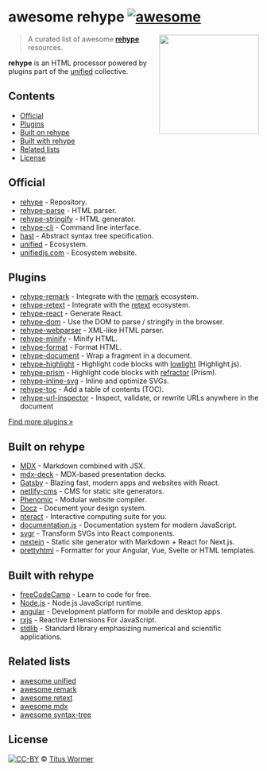 <!--lint disable no-html maximum-line-length-->

# awesome rehype [![awesome][awesome-badge]][awesome]

[<img src="https://raw.githubusercontent.com/rehypejs/rehype/90b8f34/logo.svg?sanitize=true" align="right" alt width="200">](https://github.com/rehypejs/rehype)

> A curated list of awesome [**rehype**][rehype] resources.

**rehype** is an HTML processor powered by plugins part of the [unified][]
collective.

## Contents

* [Official](#official)
* [Plugins](#plugins)
* [Built on rehype](#built-on-rehype)
* [Built with rehype](#built-with-rehype)
* [Related lists](#related-lists)
* [License](#license)

## Official

* [rehype](https://github.com/rehypejs/rehype) - Repository.
* [rehype-parse](https://github.com/rehypejs/rehype/tree/master/packages/rehype-parse) - HTML parser.
* [rehype-stringify](https://github.com/rehypejs/rehype/tree/master/packages/rehype-stringify) - HTML generator.
* [rehype-cli](https://github.com/rehypejs/rehype/tree/master/packages/rehype-cli) - Command line interface.
* [hast](https://github.com/syntax-tree/hast) - Abstract syntax tree specification.
* [unified](https://github.com/unifiedjs/unified) - Ecosystem.
* [unifiedjs.com](https://unifiedjs.com) - Ecosystem website.

## Plugins

* [rehype-remark](https://github.com/rehypejs/rehype-remark) - Integrate with the [remark][] ecosystem.
* [rehype-retext](https://github.com/rehypejs/rehype-retext) - Integrate with the [retext][] ecosystem.
* [rehype-react](https://github.com/rhysd/rehype-react) - Generate React.
* [rehype-dom](https://github.com/kmck/rehype-dom) - Use the DOM to parse / stringify in the browser.
* [rehype-webparser](https://github.com/Prettyhtml/prettyhtml/tree/master/packages/rehype-webparser) - XML-like HTML parser.
* [rehype-minify](https://github.com/rehypejs/rehype-minify) - Minify HTML.
* [rehype-format](https://github.com/rehypejs/rehype-format) - Format HTML.
* [rehype-document](https://github.com/rehypejs/rehype-document) - Wrap a fragment in a document.
* [rehype-highlight](https://github.com/rehypejs/rehype-highlight) - Highlight code blocks with [lowlight](https://github.com/wooorm/lowlight) (Highlight.js).
* [rehype-prism](https://github.com/mapbox/rehype-prism) - Highlight code blocks with [refractor](https://github.com/wooorm/refractor) (Prism).
* [rehype-inline-svg](https://github.com/JS-DevTools/rehype-inline-svg) - Inline and optimize SVGs.
* [rehype-toc](https://github.com/JS-DevTools/rehype-toc) - Add a table of contents (TOC).
* [rehype-url-inspector](https://github.com/JS-DevTools/rehype-url-inspector) - Inspect, validate, or rewrite URLs anywhere in the document

[Find more plugins »](https://github.com/rehypejs/rehype/blob/master/doc/plugins.md#list-of-plugins)

## Built on rehype

* [MDX](https://github.com/mdx-js/mdx) - Markdown combined with JSX.
* [mdx-deck](https://github.com/jxnblk/mdx-deck) - MDX-based presentation decks.
* [Gatsby](https://github.com/gatsbyjs/gatsby) - Blazing fast, modern apps and websites with React.
* [netlify-cms](https://github.com/netlify/netlify-cms) - CMS for static site generators.
* [Phenomic](https://github.com/phenomic/phenomic) - Modular website compiler.
* [Docz](https://github.com/pedronauck/docz) - Document your design system.
* [nteract](https://github.com/nteract/nteract) - Interactive computing suite for you.
* [documentation.js](https://github.com/documentationjs/documentation) - Documentation system for modern JavaScript.
* [svgr](https://github.com/smooth-code/svgr) - Transform SVGs into React components.
* [nextein](https://github.com/elmasse/nextein) - Static site generator with Markdown + React for Next.js.
* [prettyhtml](https://github.com/Prettyhtml/prettyhtml) - Formatter for your Angular, Vue, Svelte or HTML templates.

## Built with rehype

* [freeCodeCamp](https://github.com/freeCodeCamp/freeCodeCamp) - Learn to code for free.
* [Node.js](https://github.com/nodejs/node) - Node.js JavaScript runtime.
* [angular](https://github.com/angular/angular) - Development platform for mobile and desktop apps.
* [rxjs](https://github.com/ReactiveX/rxjs) - Reactive Extensions For JavaScript.
* [stdlib](https://github.com/stdlib-js/stdlib) - Standard library emphasizing numerical and scientific applications.

## Related lists

* [awesome unified](https://github.com/unifiedjs/awesome-unified)
* [awesome remark](https://github.com/remarkjs/awesome-remark)
* [awesome retext](https://github.com/retextjs/awesome-retext)
* [awesome mdx](https://github.com/transitive-bullshit/awesome-mdx)
* [awesome syntax-tree](https://github.com/syntax-tree/awesome-syntax-tree)

## License

[![CC-BY][license-badge]][license] © [Titus Wormer][author]

<!-- Definitions. -->

[license]: https://creativecommons.org/licenses/by/4.0/

[license-badge]: https://mirrors.creativecommons.org/presskit/buttons/80x15/svg/by.svg

[author]: https://wooorm.com

[awesome-badge]: https://awesome.re/badge.svg

[awesome]: https://awesome.re

[unified]: https://github.com/unifiedjs/unified

[rehype]: https://github.com/rehypejs/rehype

[remark]: https://github.com/remarkjs/remark

[retext]: https://github.com/retextjs/retext
